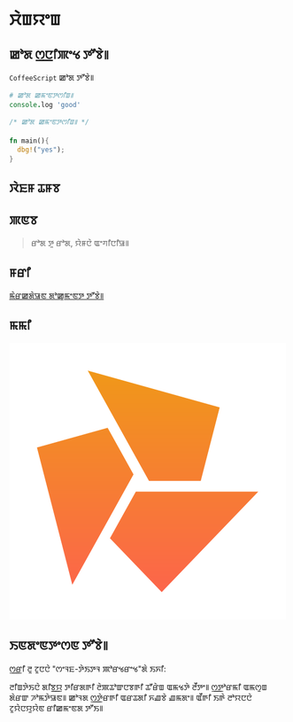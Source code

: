 [ꯃꯥꯔꯀꯗꯥꯎꯟ ꯒ꯭ꯂꯣꯕꯦꯜ ꯀꯃꯦꯟꯇꯁꯤꯡ꯫]:#

# ꯆꯥꯡꯌꯦꯡ

## ꯀꯣꯗ ꯁ꯭ꯅꯤꯄꯦꯠ ꯇꯧꯕꯥ꯫

`CoffeeScript` ꯀꯣꯗ ꯇꯧꯕꯥ꯫

```coffee
# ꯀꯣꯗ ꯀꯃꯦꯟꯇꯁꯤꯡ꯫
console.log 'good'


```

```rust
/* ꯀꯣꯗ ꯀꯃꯦꯟꯇꯁꯤꯡ꯫ */

fn main(){
  dbg!("yes");
}
```

## ꯋꯥꯐꯝ ꯊꯝꯕ

<!-- HTML 注释 --> 

<!-- 多行注释 --> 

## ꯄꯟꯕ

> ꯔꯣꯗ ꯇꯨ ꯔꯣꯗ, ꯌꯥꯝꯅꯥ ꯑꯦꯚꯤꯅꯤꯎ꯫

## ꯝꯔꯤ

[ꯃꯥꯔꯀꯗꯥꯎꯟ ꯗꯣꯀꯨꯃꯦꯟꯇ ꯇꯧꯕꯥ꯫](https://github.com/xxai-art/xxai-art-md)

## ꯃꯃꯤ

![xxAI.ꯑꯥꯔꯠ ꯕ꯭ꯔꯥꯟꯗ ꯑꯥꯏꯗꯦꯟꯇꯤꯇꯤ꯫](https://raw.githubusercontent.com/xxai-art/web/main/file/svg/logo.svg)

## ꯏꯟꯗꯦꯟꯇꯦꯁꯟ ꯇꯧꯕꯥ꯫

ꯁ꯭ꯔꯤ ꯂꯨ ꯖꯨꯅꯅꯥ "ꯁꯦꯜꯐ-ꯇꯥꯏꯇꯜ ꯄꯣꯔꯠꯔꯦꯠ"ꯗꯥ ꯏꯈꯤ:

  ꯂꯤꯡꯇꯥꯏꯅꯥ ꯗꯤꯕ꯭ꯌ ꯇꯤꯔꯗꯒꯤ ꯂꯥꯄꯊꯣꯛꯅꯕꯒꯤ ꯊꯧꯔꯥꯡ ꯑꯃꯠꯇꯥ ꯂꯩꯇꯦ꯫
  ꯁ꯭ꯇꯣꯔꯃꯤ ꯑꯃꯁꯨꯡ ꯗꯥꯔꯛ ꯍꯣꯃꯇꯥꯎꯟ꯫
  ꯀꯣꯜꯗ ꯁ꯭ꯇꯥꯔꯒꯤ ꯑꯔꯊꯗꯤ ꯈꯉꯕꯥ ꯉꯃꯗꯦ꯫
  ꯑꯩꯒꯤ ꯏꯒꯥ ꯂꯣꯌꯅꯅꯥ ꯖꯨꯌꯥꯅꯌꯨꯌꯥꯟ ꯔꯤꯀꯃꯦꯟꯗ ꯇꯧꯏ꯫


